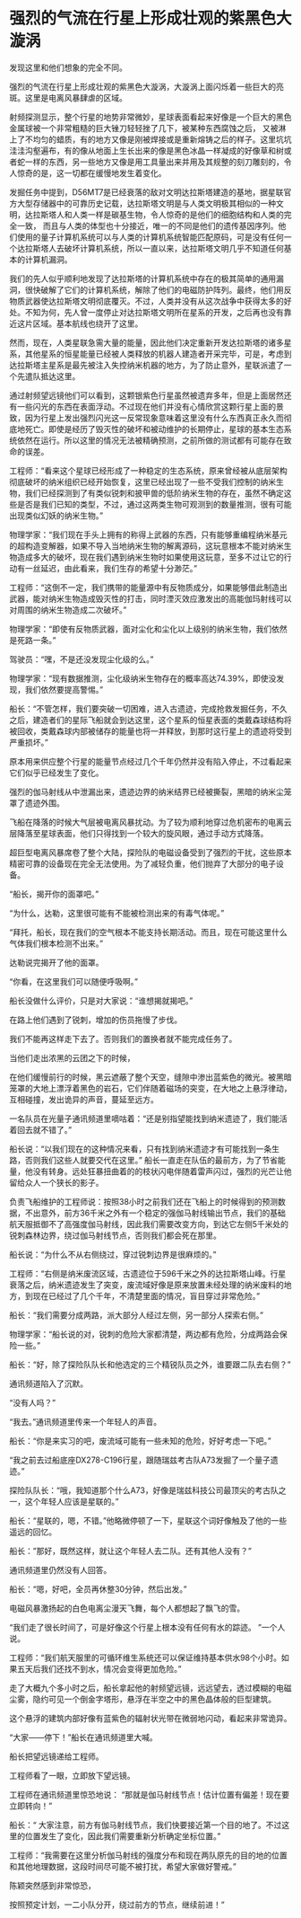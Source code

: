 # 强烈的气流在行星上形成壮观的紫黑色大漩涡

发现这里和他们想象的完全不同。

强烈的气流在行星上形成壮观的紫黑色大漩涡，大漩涡上面闪烁着一些巨大的亮斑。这里是电离风暴肆虐的区域。

射频探测显示，整个行星的地势非常微妙，星球表面看起来好像是一个巨大的黑色金属球被一个非常粗糙的巨大锉刀轻轻挫了几下，被某种东西腐蚀之后， 又被淋上了不均匀的蜡质，有的地方又像是刚被焊接或是重新熔铸之后的样子。这里坑坑洼洼沟壑遍布，有的像从地面上生长出来的像是黑色冰晶一样凝成的好像草和树或者蛇一样的东西，另一些地方又像是用工具量出来并用及其规整的刻刀雕刻的，令人惊奇的是，这一切都在缓慢地发生着变化。

发掘任务中提到，D56MT7是已经衰落的敌对文明达拉斯塔建造的基地，据星联官方大型存储器中的可靠历史记载，达拉斯塔文明是与人类文明极其相似的一种文明，达拉斯塔人和人类一样是碳基生物，令人惊奇的是他们的细胞结构和人类的完全一致， 而且与人类的体型也十分接近，唯一的不同是他们的遗传基因序列。他们使用的量子计算机系统可以与人类的计算机系统智能匹配原码，可是没有任何一个达拉斯塔人去破坏计算机系统，所以一直以来，达拉斯塔文明几乎不知道任何基本的计算机漏洞。

我们的先人似乎顺利地发现了达拉斯塔的计算机系统中存在的极其简单的通用漏洞，很快破解了它们的计算机系统，解除了他们的电磁防护阵列。最终，他们用反物质武器使达拉斯塔文明彻底覆灭。不过，人类并没有从这次战争中获得太多的好处。不知为何，先人曾一度停止对达拉斯塔文明所在星系的开发，之后再也没有靠近这片区域。基本航线也绕开了这里。

然而，现在，人类星联急需大量的能量，因此他们决定重新开发达拉斯塔的诸多星系，其他星系的恒星能量已经被人类释放的机器人建造者开采完毕，可是，考虑到达拉斯塔主星系是最先被注入失控纳米机器的地方，为了防止意外，星联派遣了一个先遣队抵达这里。

通过射频望远镜他们可以看到，这颗银紫色行星虽然被遗弃多年，但是上面居然还有一些闪光的东西在表面浮动。不过现在他们并没有心情欣赏这颗行星上面的景致，因为行星上发出强烈闪光这一反常现象意味着这里没有什么东西真正永久而彻底地死亡。即使是经历了毁灭性的破坏和被动维护的长期停止，星球的基本生态系统依然在运行。所以这里的情况无法被精确预测，之前所做的测试都有可能存在致命的误差。

工程师：“看来这个星球已经形成了一种稳定的生态系统，原来曾经被从底层架构彻底破坏的纳米组织已经开始恢复，这里已经出现了一些不受我们控制的纳米生物，我们已经探测到了有类似锐刺和披甲兽的低阶纳米生物的存在，虽然不确定这些是否是我们已知的类型，不过，通过这两类生物可观测到的数量推测，很有可能出现类似幻妖的纳米生物。”

物理学家：“我们现在手头上拥有的称得上武器的东西，只有能够重编程纳米基元的超构造变解器，如果不导入当地纳米生物的解离源码，这玩意根本不能对纳米生物造成多大的破坏，现在我们遇到纳米生物时如果使用这玩意，至多不过让它的行动有一丝延迟，由此看来，我们生存的希望十分渺茫。”

工程师：“这倒不一定，我们携带的能量源中有反物质成分，如果能够借此制造出武器，能对纳米生物造成毁灭性的打击，同时湮灭效应激发出的高能伽玛射线可以对周围的纳米生物造成二次破坏。”

物理学家：“即使有反物质武器，面对尘化和尘化以上级别的纳米生物，我们依然是死路一条。”

驾驶员：“嘿，不是还没发现尘化级的么。”

物理学家：“现有数据推测，尘化级纳米生物存在的概率高达74.39%，即使没发现，我们依然要提高警惕。”

船长：“不管怎样，我们要突破一切困难，进入古遗迹，完成抢救发掘任务，不久之后，建造者们的星际飞船就会到达这里，这个星系的恒星表面的类戴森球结构将被回收，类戴森球内部被储存的能量也将一并释放，到那时这行星上的遗迹将受到严重损坏。”

原本用来供应整个行星的能量节点经过几个千年仍然并没有陷入停止，不过看起来它们似乎已经发生了变化。

强烈的伽马射线从中泄漏出来，遗迹边界的纳米结界已经被撕裂，黑暗的纳米尘笼罩了遗迹外围。

飞船在降落的时候大气层被电离风暴扰动。为了较为顺利地穿过危机密布的电离云层降落至星球表面，他们只得找到一个较大的旋风眼，通过手动方式降落。

超巨型电离风暴席卷了整个大陆，探险队的电磁设备受到了强烈的干扰，这些原本精密可靠的设备现在完全无法使用。为了减轻负重，他们抛弃了大部分的电子设备。

“船长，揭开你的面罩吧。”

“为什么，达勒，这里很可能有不能被检测出来的有毒气体呢。”

“拜托，船长，现在我们的空气根本不能支持长期活动。而且，现在可能这里什么气体我们根本检测不出来。”

达勒说完揭开了他的面罩。

“你看，在这里我们可以随便呼吸啊。”

船长没做什么评价，只是对大家说：“谁想揭就揭吧。”

在路上他们遇到了锐刺，增加的伤员拖慢了步伐。

我们不能再这样走下去了。否则我们的置换者就不能完成任务了。

当他们走出浓黑的云团之下的时候，

在他们缓慢前行的时候，黑云遮蔽了整个天空，缝隙中渗出蓝紫色的微光。被黑暗笼罩的大地上漂浮着黑色的岩石，它们伴随着磁场的突变，在大地之上悬浮律动，互相碰撞，发出诡异的声音，蔓延至远方。

一名队员在光量子通讯频道里嘀咕着：“还是别指望能找到纳米遗迹了，我们能活着回去就不错了。”

船长说：“以我们现在的这种情况来看，只有找到纳米遗迹才有可能找到一条生路，否则我们这些人就要交代在这里。” 船长一直走在队伍的最前方，为了节省能量，他没有转身。远处狂暴扭曲着的的枝状闪电伴随着雷声闪过，强烈的光芒让他留给众人一个狭长的影子。

负责飞船维护的工程师说：按照38小时之前我们还在飞船上的时候得到的预测数据，不出意外，前方36千米之外有一个稳定的强伽马射线输出节点，我们的基础航天服抵御不了高强度伽马射线，因此我们需要改变方向，到达它左侧5千米处的锐刺森林边界，绕过伽马射线节点，否则我们都会死在那里。

船长说：“为什么不从右侧绕过，穿过锐刺边界是很麻烦的。”

工程师：“右侧是纳米废流区域，古遗迹位于596千米之外的达拉斯塔山峰。行星衰落之后，纳米遗迹发生了突变，废流域好像是原来放置未经处理的纳米废料的地方，到现在已经过了几个千年，不清楚里面的情况，盲目穿过非常危险。”

船长：“我们需要分成两路，派大部分人经过左侧，另一部分人探索右侧。”

物理学家：“船长说的对，锐刺的危险大家都清楚，两边都有危险，分成两路会保险一些。”

船长：“好，除了探险队队长和他选定的三个精锐队员之外，谁要跟二队去右侧？”

通讯频道陷入了沉默。

“没有人吗？”

“我去。”通讯频道里传来一个年轻人的声音。

船长：“你是来实习的吧，废流域可能有一些未知的危险，好好考虑一下吧。”

“我之前去过船底座DX278-C196行星，跟随瑞兹考古队A73发掘了一个量子遗迹。”

探险队队长：“哦，我知道那个什么A73，好像是瑞兹科技公司最顶尖的考古队之一，这个年轻人应该是星联的。”

船长：“星联的，嗯，不错。”他略微停顿了一下，星联这个词好像触及了他的一些遥远的回忆。

船长：”那好，既然这样，就让这个年轻人去二队。还有其他人没有？”

通讯频道里仍然没有人回答。

船长：“嗯，好吧，全员再休整30分钟，然后出发。”

电磁风暴激扬起的白色电离尘漫天飞舞，每个人都想起了飘飞的雪。

“我们走了很长时间了，可是好像这个行星上根本没有任何有水的踪迹。 ”一个人说。

工程师：“我们航天服里的可循环维生系统还可以保证维持基本供水98个小时。如果五天后我们还找不到水，情况会变得更加危险。”

走了大概九个多小时之后，船长拿起他的射频望远镜，远远望去，透过模糊的电磁尘雾，隐约可见一个倒金字塔形，悬浮在半空之中的黑色晶体般的巨型建筑。

这个悬浮的建筑内部好像有蓝紫色的辐射状光带在微弱地闪动，看起来非常诡异。

“大家——停下！”船长在通讯频道里大喊。

船长把望远镜递给工程师。

工程师看了一眼，立即放下望远镜。

工程师在通讯频道里惊恐地说： “那就是伽马射线节点！估计位置有偏差！现在要立即转向！”

船长：“ 大家注意，前方有伽马射线节点，我们快要接近第一个目的地了。不过这里的位置发生了变化，因此我们需要重新分析确定坐标位置。”

工程师：“我需要在这里分析伽马射线的强度分布和现在两队原先的目的地的位置和其他地理数据，这段时间尽可能不被打扰，希望大家做好警戒。”

陈颖突然感到非常惊恐，

按照预定计划，一二小队分开，绕过前方的节点，继续前进！”
